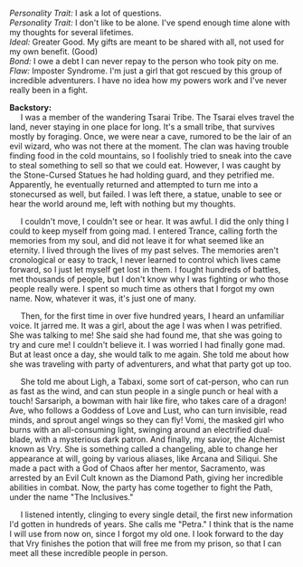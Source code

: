 *Personality Trait:* I ask a lot of questions. \
*Personality Trait:* I don't like to be alone. I've spend enough time alone with my thoughts for several lifetimes. \
*Ideal:* Greater Good. My gifts are meant to be shared with all, not used for my own benefit. (Good) \
*Bond:* I owe a debt I can never repay to the person who took pity on me. \
*Flaw:* Imposter Syndrome. I'm just a girl that got rescued by this group of incredible adventurers. I have no idea how my powers work and I've never really been in a fight. 

**Backstory:** \
&nbsp;&nbsp;&nbsp;&nbsp; I was a member of the wandering Tsarai Tribe. The Tsarai elves travel the land, never staying in one place for long. It's a small tribe, that survives mostly by foraging. Once, we were near a cave, rumored to be the lair of an evil wizard, who was not there at the moment. The clan was having trouble finding food in the cold mountains, so I foolishly tried to sneak into the cave to steal something to sell so that we could eat. However, I was caught by the Stone-Cursed Statues he had holding guard, and they petrified me. Apparently, he eventually returned and attempted to turn me into a stonecursed as well, but failed. I was left there, a statue, unable to see or hear the world around me, left with nothing but my thoughts. 

&nbsp;&nbsp;&nbsp;&nbsp; I couldn't move, I couldn't see or hear. It was awful. I did the only thing I could to keep myself from going mad. I entered Trance, calling forth the memories from my soul, and did not leave it for what seemed like an eternity. I lived through the lives of my past selves. The memories aren't cronological or easy to track, I never learned to control which lives came forward, so I just let myself get lost in them. I fought hundreds of battles, met thousands of people, but I don't know why I was fighting or who those people really were. I spent so much time as others that I forgot my own name. Now, whatever it was, it's just one of many.

&nbsp;&nbsp;&nbsp;&nbsp; Then, for the first time in over five hundred years, I heard an unfamiliar voice. It jarred me. It was a girl, about the age I was when I was petrified. She was talking to me! She said she had found me, that she was going to try and cure me! I couldn't believe it. I was worried I had finally gone mad. But at least once a day, she would talk to me again. She told me about how she was traveling with party of adventurers, and what that party got up too. 

&nbsp;&nbsp;&nbsp;&nbsp; She told me about Ligh, a Tabaxi, some sort of cat-person, who can run as fast as the wind, and can stun people in a single punch or heal with a touch! Sarsariph, a bowman with hair like fire, who takes care of a dragon! Ave, who follows a Goddess of Love and Lust, who can turn invisible, read minds, and sprout angel wings so they can fly! Vomi, the masked girl who burns with an all-consuming light, swinging around an electrified dual-blade, with a mysterious dark patron. And finally, my savior, the Alchemist known as Vry. She is something called a changeling, able to change her appearance at will, going by various aliases, like Arcana and Siliqui. She made a pact with a God of Chaos after her mentor, Sacramento, was arrested by an Evil Cult known as the Diamond Path, giving her incredible abilities in combat. Now, the party has come together to fight the Path, under the name "The Inclusives." 

&nbsp;&nbsp;&nbsp;&nbsp; I listened intently, clinging to every single detail, the first new information I'd gotten in hundreds of years. She calls me "Petra." I think that is the name I will use from now on, since I forgot my old one. I look forward to the day that Vry finishes the potion that will free me from my prison, so that I can meet all these incredible people in person. 
